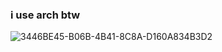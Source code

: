 ### i use arch btw 

![3446BE45-B06B-4B41-8C8A-D160A834B3D2](https://github.com/JusPLP/JusPLP/assets/106280544/8d4c5cfc-c0fc-4501-9e3b-b867b072f090)
